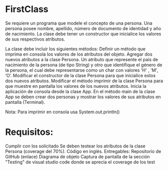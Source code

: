 # FirstClass

Se requiere un programa que modele el concepto de una persona. Una persona posee nombre, apellido, número de documento de identidad y año de nacimiento. La clase debe tener un constructor que inicialice los valores de sus respectivos atributos.

La clase debe incluir los siguientes métodos:
Definir un método que imprima en consola los valores de los atributos del objeto.
Agregar dos nuevos atributos a la clase Persona. 
Un atributo que represente el país de nacimiento de la persona (de tipo String) y otro que identifique el género de la persona, el cual debe representarse como un char con valores 'H' , 'M', ‘O’.
Modificar el constructor de la clase Persona para que inicialice estos dos nuevos atributos.
Modificar el método imprimir de la clase Persona para que muestre en pantalla los valores de los nuevos atributos.
Inicia la aplicación de consola desde la clase App. En el método main de la clase App se deben crear dos personas y mostrar los valores de sus atributos en pantalla (Terminal).

Nota: Para imprimir en consola usa System.out.println()

# Requisitos:
Cumplir con los solicitado
Se deben testear los atributos de la clase Persona (coverage del 70%). 
Código en inglés.
Entregables:
Repositorio de GitHub (enlace)
Diagrama de objeto
Captura de pantalla de la sección "Testing" de visual studio code donde se aprecia el coverage de los test
